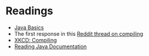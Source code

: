 # Readings

* [Java Basics](https://docs.oracle.com/javase/tutorial/java/nutsandbolts/index.html)
* The first response in this [Reddit thread on compiling](https://www.reddit.com/r/explainlikeimfive/comments/233dq5/eli5_what_does_it_mean_to_compile_code/)
* [XKCD: Compiling](https://xkcd.com/303/)
* [Reading Java Documentation](https://www.dummies.com/programming/java/making-sense-of-javas-api-documentation/)
